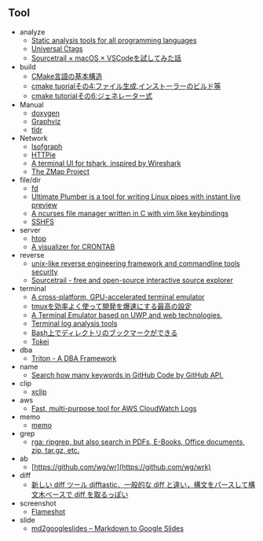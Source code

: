 ## Tool

+ analyze
    + [Static analysis tools for all programming languages](https://github.com/mre/awesome-static-analysis)
    + [Universal Ctags](https://ctags.io/)
    + [Sourcetrail × macOS × VSCodeを試してみた話](https://qiita.com/mgsk_2/items/b2da73ffbf77a72671a8)
+ build
    + [CMake言語の基本構造](https://qiita.com/mrk_21/items/3c35787418fbfce42103)
    + [cmake tuorialその4:ファイル生成,インストーラーのビルド等](https://yuyubu-sub.hateblo.jp/entry/2019/12/02/cmake)
    + [cmake tutorialその6:ジェネレーター式](https://yuyubu-sub.hateblo.jp/entry/2019/12/06/cmake6)
+ Manual
    + [doxygen](http://www.stack.nl/~dimitri/doxygen/)
    + [Graphviz](https://www.graphviz.org/)
    + [tldr](https://github.com/tldr-pages/tldr)
+ Network
    + [lsofgraph](https://github.com/zevv/lsofgraph)
    + [HTTPie](https://httpie.org/)
    + [A terminal UI for tshark, inspired by Wireshark](https://github.com/gcla/termshark)
    + [The ZMap Project](https://zmap.io/)
+ file/dir
    + [fd](https://github.com/sharkdp/fd)
    + [Ultimate Plumber is a tool for writing Linux pipes with instant live preview](https://github.com/akavel/up)
    + [A ncurses file manager written in C with vim like keybindings](https://github.com/mananapr/cfiles)
    + [SSHFS](https://github.com/libfuse/sshfs)
+ server
    + [htop](https://github.com/hishamhm/htop)
    + [A visualizer for CRONTAB](https://github.com/takumakanari/cronv)
+ reverse
    + [unix-like reverse engineering framework and commandline tools security](https://github.com/radare/radare2)
    + [Sourcetrail - free and open-source interactive source explorer](https://github.com/CoatiSoftware/Sourcetrail)
+ terminal
    + [A cross-platform, GPU-accelerated terminal emulator](https://github.com/jwilm/alacritty)
    + [tmuxを効率よく使って開発を爆速にする最高の設定](https://qiita.com/yuki_ycino/items/ef5e6b63c8f9af2f03c0)
    + [A Terminal Emulator based on UWP and web technologies.](https://github.com/felixse/FluentTerminal)
    + [Terminal log analysis tools](https://github.com/antonmedv/red)
    + [ Bash上でディレクトリのブックマークができる](https://github.com/huyng/bashmarks)
    + [Tokei](https://github.com/XAMPPRocky/tokei)
+ dba
    + [Triton - A DBA Framework](https://triton.quarkslab.com/)
+ name
    + [Search how many keywords in GitHub Code by GitHub API.](https://github.com/kyoshidajp/ghkw)
+ clip
    + [xclip](https://github.com/astrand/xclip)
+ aws
    + [Fast, multi-purpose tool for AWS CloudWatch Logs](https://github.com/TylerBrock/saw)
+ memo
    + [memo](https://github.com/mattn/memo)
+ grep
    + [rga: ripgrep, but also search in PDFs, E-Books, Office documents, zip, tar.gz, etc.](https://github.com/phiresky/ripgrep-all)
+ ab
    + [https://github.com/wg/wr](https://github.com/wg/wrk)
+ diff
   + [新しい diff ツール difftastic．一般的な diff と違い，構文をパースして構文木ベースで diff を取るっぽい](https://github.com/Wilfred/difftastic)
+ screenshot
    + [Flameshot](https://github.com/flameshot-org/flameshot)
+ slide
  + [md2googleslides – Markdown to Google Slides](https://github.com/googleworkspace/md2googleslides)
